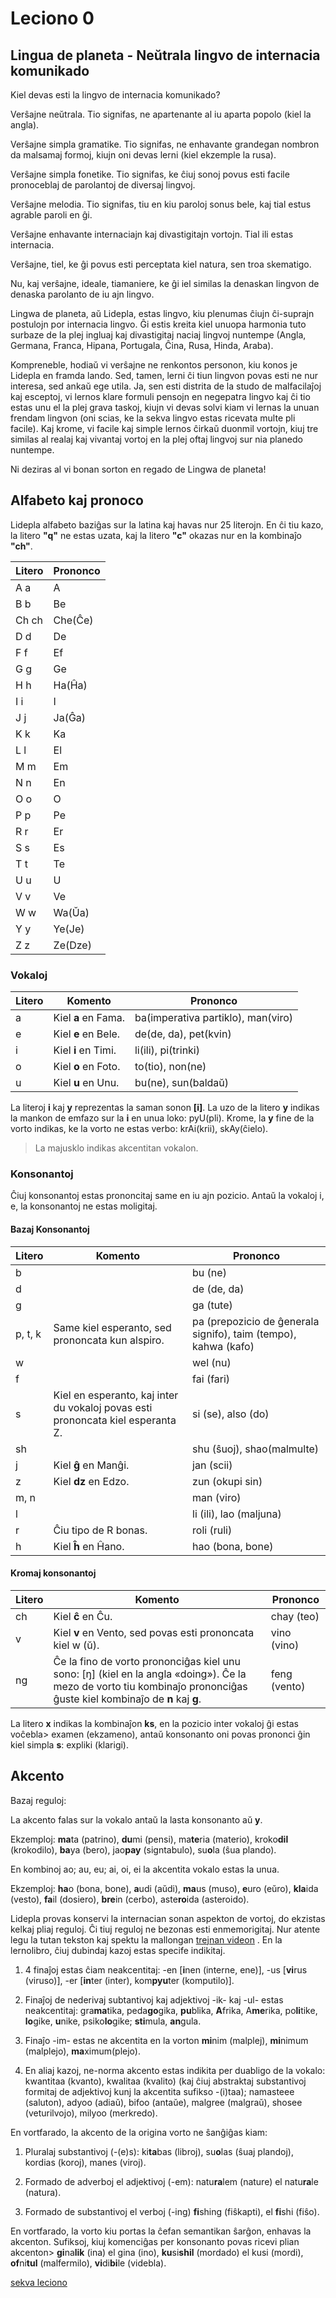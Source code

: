 # Leciono 0

## Lingua de planeta - Neŭtrala lingvo de internacia komunikado

Kiel devas esti la lingvo de internacia komunikado?

Verŝajne neŭtrala. Tio signifas, ne apartenante al iu aparta popolo (kiel la
angla).

Verŝajne simpla gramatike. Tio signifas, ne enhavante grandegan nombron da
malsamaj formoj, kiujn oni devas lerni (kiel ekzemple la rusa).

Verŝajne simpla fonetike. Tio signifas, ke ĉiuj sonoj povus esti facile
pronoceblaj de parolantoj de diversaj lingvoj.

Verŝajne melodia. Tio signifas, tiu en kiu paroloj sonus bele, kaj tial estus
agrable paroli en ĝi.

Verŝajne enhavante internaciajn kaj divastigitajn vortojn. Tial ili estas
internacia.

Verŝajne, tiel, ke ĝi povus esti perceptata kiel natura, sen troa skematigo.

Nu, kaj verŝajne, ideale, tiamaniere, ke ĝi iel similas la denaskan lingvon de
denaska parolanto de iu ajn lingvo.

Lingwa de planeta, aŭ Lidepla, estas lingvo, kiu plenumas ĉiujn ĉi-suprajn
postulojn por internacia lingvo. Ĝi estis kreita kiel unuopa harmonia tuto
surbaze de la plej ingluaj kaj divastigitaj naciaj lingvoj nuntempe (Angla,
Germana, Franca, Hipana, Portugala, Ĉina, Rusa, Hinda, Araba).

Kompreneble, hodiaŭ vi verŝajne ne renkontos personon, kiu konos je Lidepla en
framda lando. Sed, tamen, lerni ĉi tiun lingvon povas esti ne nur interesa, sed
ankaŭ ege utila. Ja, sen esti distrita de la studo de malfacilaĵoj kaj esceptoj,
vi lernos klare formuli pensojn en negepatra lingvo kaj ĉi tio estas unu el la
plej grava taskoj, kiujn vi devas solvi kiam vi lernas la unuan frendam lingvon
(oni scias, ke la sekva lingvo estas ricevata multe pli facile). Kaj krome, vi
facile kaj simple lernos ĉirkaŭ duonmil vortojn, kiuj tre similas al realaj kaj
vivantaj vortoj en la plej oftaj lingvoj sur nia planedo nuntempe.

Ni deziras al vi bonan sorton en regado de Lingwa de planeta!

## Alfabeto kaj pronoco

Lidepla alfabeto baziĝas sur la latina kaj havas nur 25 literojn. En ĉi tiu
kazo, la litero **"q"** ne estas uzata, kaj la litero **"c"** okazas nur en la
kombinaĵo **"ch"**.

| Litero | Prononco |
| ------ | -------- |
| A a    | A        |
| B b    | Be       |
| Ch ch  | Che(Ĉe)  |
| D d    | De       |
| F f    | Ef       |
| G g    | Ge       |
| H h    | Ha(Ĥa)   |
| I i    | I        |
| J j    | Ja(Ĝa)   |
| K k    | Ka       |
| L l    | El       |
| M m    | Em       |
| N n    | En       |
| O o    | O        |
| P p    | Pe       |
| R r    | Er       |
| S s    | Es       |
| T t    | Te       |
| U u    | U        |
| V v    | Ve       |
| W w    | Wa(Ŭa)   |
| Y y    | Ye(Je)   |
| Z z    | Ze(Dze)  |

### Vokaloj

| Litero | Komento             | Prononco                           |
| ------ | ------------------- | ---------------------------------- |
| a      | Kiel **a** en Fama. | ba(imperativa partiklo), man(viro) |
| e      | Kiel **e** en Bele. | de(de, da), pet(kvin)              |
| i      | Kiel **i** en Timi. | li(ili), pi(trinki)                |
| o      | Kiel **o** en Foto. | to(tio), non(ne)                   |
| u      | Kiel **u** en Unu.  | bu(ne), sun(baldaŭ)                |

La literoj **i** kaj **y** reprezentas la saman sonon **[i]**. La uzo de la
litero **y** indikas la mankon de emfazo sur la **i** en unua loko: pyU(pli).
Krome, la **y** fine de la vorto indikas, ke la vorto ne estas verbo:
krAi(krii), skAy(ĉielo).

> La majusklo indikas akcentitan vokalon.

### Konsonantoj

Ĉiuj konsonantoj estas prononcitaj same en iu ajn pozicio. Antaŭ la vokaloj i,
e, la konsonantoj ne estas moligitaj.

#### Bazaj Konsonantoj

| Litero  | Komento                                                                         | Prononco                                                        |
| ------- | ------------------------------------------------------------------------------- | --------------------------------------------------------------- |
| b       |                                                                                 | bu (ne)                                                         |
| d       |                                                                                 | de (de, da)                                                     |
| g       |                                                                                 | ga (tute)                                                       |
| p, t, k | Same kiel esperanto, sed prononcata kun alspiro.                                | pa (prepozicio de ĝenerala signifo), taim (tempo), kahwa (kafo) |
| w       |                                                                                 | wel (nu)                                                        |
| f       |                                                                                 | fai (fari)                                                      |
| s       | Kiel en esperanto, kaj inter du vokaloj povas esti prononcata kiel esperanta Z. | si (se), also (do)                                              |
| sh      |                                                                                 | shu (ŝuoj), shao(malmulte)                                      |
| j       | Kiel **ĝ** en Manĝi.                                                            | jan (scii)                                                      |
| z       | Kiel **dz** en Edzo.                                                            | zun (okupi sin)                                                 |
| m, n    |                                                                                 | man (viro)                                                      |
| l       |                                                                                 | li (ili), lao (maljuna)                                         |
| r       | Ĉiu tipo de R bonas.                                                            | roli (ruli)                                                     |
| h       | Kiel **ĥ** en Ĥano.                                                             | hao (bona, bone)                                                |

#### Kromaj konsonantoj

| Litero | Komento                                                                                                                                                               | Prononco     |
| ------ | --------------------------------------------------------------------------------------------------------------------------------------------------------------------- | ------------ |
| ch     | Kiel **ĉ** en Ĉu.                                                                                                                                                     | chay (teo)   |
| v      | Kiel **v** en Vento, sed povas esti prononcata kiel w (ŭ).                                                                                                            | vino (vino)  |
| ng     | Ĉe la fino de vorto prononciĝas kiel unu sono: [ŋ] (kiel en la angla «doing»). Ĉe la mezo de vorto tiu kombinaĵo prononciĝas ĝuste kiel kombinaĵo de **n** kaj **g**. | feng (vento) |

La litero **x** indikas la kombinaĵon **ks**, en la pozicio inter vokaloj ĝi
estas voĉebla> examen (ekzameno), antaŭ konsonanto oni povas prononci ĝin kiel
simpla **s**: expliki (klarigi).

## Akcento

Bazaj reguloj:

La akcento falas sur la vokalo antaŭ la lasta konsonanto aŭ **y**.

Ekzemploj: **ma**ta (patrino), **du**mi (pensi), ma**te**ria (materio),
kroko**dil** (krokodilo), **ba**ya (bero), jao**pay** (signtabulo), su**o**la
(ŝua plando).

En kombinoj ao; au, eu; ai, oi, ei la akcentita vokalo estas la unua.

Ekzemploj: **ha**o (bona, bone), **a**udi (aŭdi), **ma**us (muso), **e**uro
(eŭro), **kla**ida (vesto), **fa**il (dosiero), **bre**in (cerbo), aste**ro**ida (asteroido).

Lidepla provas konservi la internacian sonan aspekton de vortoj, do ekzistas
kelkaj pliaj reguloj. Ĉi tiuj reguloj ne bezonas esti enmemorigitaj. Nur atente
legu la tutan tekston kaj spektu la mallongan [trejnan
videon](https://translate.google.com/website?sl=ru&tl=eo&hl=en-US&client=webapp&u=https://www.youtube.com/watch?v%3Dd3dhsU5UrLw)
. En la lernolibro, ĉiuj dubindaj kazoj estas specife indikitaj.

1. 4 finaĵoj estas ĉiam neakcentitaj: -en [**i**nen (interne, ene)], -us
   [**vi**rus (viruso)], -er [**in**ter (inter), kom**pyu**ter (komputilo)].

2. Finaĵoj de nederivaj subtantivoj kaj adjektivoj -ik- kaj -ul- estas
   neakcentitaj: gra**ma**tika, peda**go**gika, **pu**blika, **A**frika,
   A**me**rika, po**li**tike, **lo**gike, **u**nike, psiko**lo**gike;
   **sti**mula, **an**gula.

3. Finaĵo -im- estas ne akcentita en la vorton **mi**nim (malplej),
   **mi**nimum (malplejo), **ma**ximum(plejo).

4. En aliaj kazoj, ne-norma akcento estas indikita per duabligo de la vokalo:
   kwantitaa (kvanto), kwalitaa (kvalito) (kaj ĉiuj abstraktaj substantivoj
   formitaj de adjektivoj kunj la akcentita sufikso -(i)taa); namasteee
   (saluton), adyoo (adiaŭ), bifoo (antaŭe), malgree (malgraŭ), shosee
   (veturilvojo), milyoo (merkredo).

En vortfarado, la akcento de la origina vorto ne ŝanĝiĝas kiam:

1. Pluralaj substantivoj (-(e)s): ki**ta**bas (libroj), su**o**las (ŝuaj
   plandoj), kordias (koroj), manes (viroj).

2. Formado de adverboj el adjektivoj (-em): natu**ra**lem (nature) el
   natu**ra**le (natura).

3. Formado de substantivoj el verboj (-ing) **fi**shing (fiŝkapti), el **fi**shi
   (fiŝo).

En vortfarado, la vorto kiu portas la ĉefan semantikan ŝarĝon, enhavas la
akcenton. Sufiksoj, kiuj komenciĝas per konsonanto povas ricevi plian akcenton>
**gi**na**lik** (ina) el gina (ino), **ku**si**shil** (mordado) el kusi (mordi),
**of**ni**tul** (malfermilo), **vi**di**bi**le (videbla).

[sekva leciono](./leciono-1.md)
